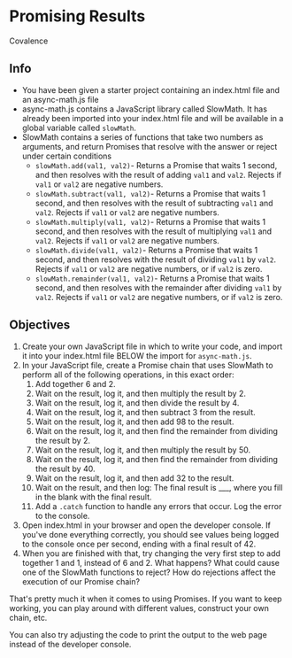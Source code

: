 # Promising Results
Covalence

## Info
* You have been given a starter project containing an index.html file and an async-math.js file
* async-math.js contains a JavaScript library called SlowMath. It has already been imported into your index.html file and will be available in a global variable called `slowMath`.
* SlowMath contains a series of functions that take two numbers as arguments, and return Promises that resolve with the answer or reject under certain conditions
    * `slowMath.add(val1, val2)`- Returns a Promise that waits 1 second, and then resolves with the result of adding `val1` and `val2`. Rejects if `val1` or `val2` are negative numbers.
    * `slowMath.subtract(val1, val2)`- Returns a Promise that waits 1 second, and then resolves with the result of subtracting `val1` and `val2`. Rejects if `val1` or `val2` are negative numbers.
    * `slowMath.multiply(val1, val2)`- Returns a Promise that waits 1 second, and then resolves with the result of multiplying `val1` and `val2`. Rejects if `val1` or `val2` are negative numbers.
    * `slowMath.divide(val1, val2)`- Returns a Promise that waits 1 second, and then resolves with the result of dividing `val1` by `val2`. Rejects if `val1` or `val2` are negative numbers, or if `val2` is zero.
    * `slowMath.remainder(val1, val2)`- Returns a Promise that waits 1 second, and then resolves with the remainder after dividing `val1` by `val2`. Rejects if `val1` or `val2` are negative numbers, or if `val2` is zero.

## Objectives
1. Create your own JavaScript file in which to write your code, and import it into your index.html file BELOW the import for `async-math.js`.
2. In your JavaScript file, create a Promise chain that uses SlowMath to perform all of the following operations, in this exact order:
    1. Add together 6 and 2.
    2. Wait on the result, log it, and then multiply the result by 2.
    3. Wait on the result, log it, and then divide the result by 4.
    4. Wait on the result, log it, and then subtract 3 from the result.
    5. Wait on the result, log it, and then add 98 to the result.
    6. Wait on the result, log it, and then find the remainder from dividing the result by 2.
    7. Wait on the result, log it, and then multiply the result by 50.
    8. Wait on the result, log it, and then find the remainder from dividing the result by 40.
    9. Wait on the result, log it, and then add 32 to the result.
    10. Wait on the result, and then log: The final result is ___, where you fill in the blank with the final result.
    11. Add a `.catch` function to handle any errors that occur. Log the error to the console.
3. Open index.html in your browser and open the developer console. If you've done everything correctly, you should see values being logged to the console once per second, ending with a final result of 42.
4. When you are finished with that, try changing the very first step to add together 1 and 1, instead of 6 and 2. What happens? What could cause one of the SlowMath functions to reject? How do rejections affect the execution of our Promise chain?

That's pretty much it when it comes to using Promises. If you want to keep working, you can play around with different values, construct your own chain, etc.

You can also try adjusting the code to print the output to the web page instead of the developer console.

